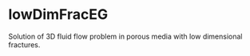 # lowDimFracEG

Solution of 3D fluid flow problem in porous media with low dimensional fractures.

<!-- <p float="left">
	<img src="mesh/*.png" alt="mesh" height=300/>
</p> -->
